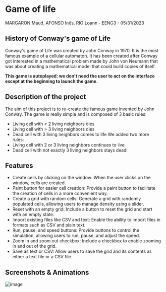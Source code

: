 # Game of life
MARGARON Maud, AFONSO Inês, RIO Loann - EENG3 - 05/31/2023
## History of Conway's game of Life
Conway's game of Life was created by John Conway in 1970. It is the most famous example of a cellular automaton. It has been created after Conway got interested in a mathematical problem made by John von Neumann that was about creating a mathematical model that could build copies of itself.

**This game is autoplayed: we don't need the user to act on the interface except at the beginning to launch the game.**
## Description of the project
The aim of this project is to re-create the famous game invented by John Conway. The game is really simple and is composed of 3 basic rules: 
  - Living cell with < 2 living neighbors dies
  - Living cell with > 3 living neighbors dies
  - Dead cell with 3 living neighbors comes to life
We added two more rules:
  - Living cell with 2 or 3 living neighbors continues to live
  - Dead cell with not exactly 3 living neighbors stays dead

## Features
 -  Create cells by clicking on the window: When the user clicks on the window, cells are created.
 -  Paint button for easier cell creation: Provide a paint button to facilitate the creation of cells in a more convenient way.
 -  Create a grid with random cells: Generate a grid with randomly populated cells, allowing users to manage density using a slider.
 -  Reset with an empty grid: Include a button to reset the grid and start with an empty state.
 -  Import existing files like CSV and text: Enable the ability to import files in formats such as CSV and plain text.
 -  Run, pause, and speed buttons: Provide buttons to control the simulation, allowing users to run, pause, and adjust the speed.
 -  Zoom in and zoom out checkbox: Include a checkbox to enable zooming in and out of the grid.
 -  Save as text or CSV: Allow users to save the grid and its contents as either a text file or a CSV file.

## Screenshots & Animations

![image](https://github.com/loann-rio/Game-of-life/assets/81096844/cbebfba4-9a01-4c5f-86e2-797e1f7ce3ae)
